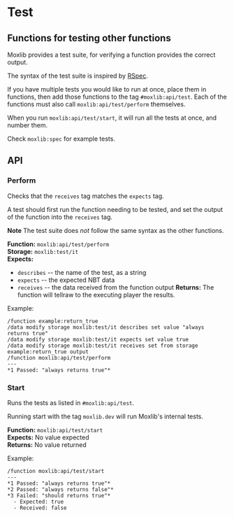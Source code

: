 # Test
## Functions for testing other functions

Moxlib provides a test suite, for verifying a function provides the correct output.

The syntax of the test suite is inspired by [RSpec](https://rspec.info/).

If you have multiple tests you would like to run at once, place them in functions,
then add those functions to the tag `#moxlib:api/test`. Each of the functions must also
call `moxlib:api/test/perform` themselves.

When you run `moxlib:api/test/start`, it will run all the tests at once, and number them.

Check `moxlib:spec` for example tests.

## API
### Perform
Checks that the `receives` tag matches the `expects` tag.

A test should first run the function needing to be tested, and set the output
of the function into the `receives` tag.

**Note** The test suite does *not* follow the same syntax as the other functions.

**Function:** `moxlib:api/test/perform`  
**Storage:** `moxlib:test/it`  
**Expects:**
- `describes` -- the name of the test, as a string
- `expects` -- the expected NBT data
- `receives` -- the data received from the function output
**Returns:** The function will tellraw to the executing player the results.

Example:
```
/function example:return_true
/data modify storage moxlib:test/it describes set value "always returns true"
/data modify storage moxlib:test/it expects set value true
/data modify storage moxlib:test/it receives set from storage example:return_true output
/function moxlib:api/test/perform
---
*1 Passed: "always returns true"*
```

### Start
Runs the tests as listed in `#moxlib:api/test`.

Running start with the tag `moxlib.dev` will run Moxlib's internal tests.

**Function:** `moxlib:api/test/start`  
**Expects:** No value expected  
**Returns:** No value returned

Example:
```
/function moxlib:api/test/start
---
*1 Passed: "always returns true"*
*2 Passed: "always returns false"*
*3 Failed: "should returns true"*
  - Expected: true
  - Received: false
```